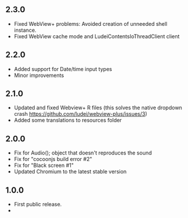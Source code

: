 ## 2.3.0

- Fixed WebView+ problems: Avoided creation of unneeded shell instance.
- Fixed WebView cache mode and LudeiContentsIoThreadClient client

## 2.2.0

- Added support for Date/time input types
- Minor improvements

## 2.1.0

- Updated and fixed Webview+ R files (this solves the native dropdown crash https://github.com/ludei/webview-plus/issues/3)
- Added some translations to resources folder

## 2.0.0

- Fix for Audio(); object that doesn't reproduces the sound
- Fix for "cocoonjs build error #2"
- Fix for "Black screen #1"
- Updated Chromium to the latest stable version

## 1.0.0

- First public release.
- 
